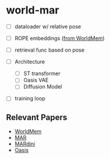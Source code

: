 # world-mar

- [ ] dataloader w/ relative pose
- [ ] ROPE embeddings ([from WorldMem](https://github.com/xizaoqu/WorldMem/blob/main/algorithms/worldmem/models/rotary_embedding_torch.py))
- [ ] retrieval func based on pose
- [ ] Architecture
    - [ ] ST transformer
    - [ ] Oasis VAE
    - [ ] Diffusion Model
- [ ] training loop


## Relevant Papers
- [WorldMem](https://www.arxiv.org/pdf/2504.12369)
- [MAR](https://arxiv.org/pdf/2406.11838)
- [MARdini](https://arxiv.org/pdf/2410.20280)
- [Oasis](https://oasis-model.github.io/)
